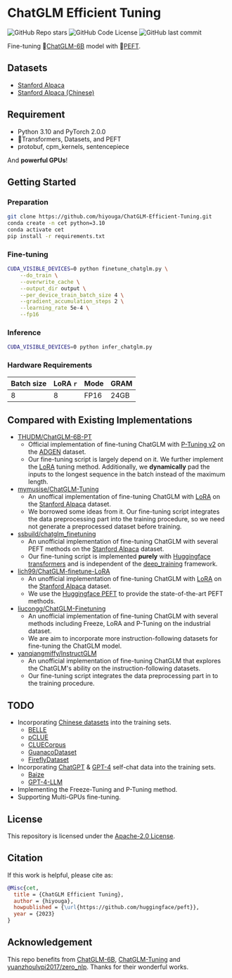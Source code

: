 # ChatGLM Efficient Tuning

![GitHub Repo stars](https://img.shields.io/github/stars/hiyouga/ChatGLM-Efficient-Tuning?style=social)
![GitHub Code License](https://img.shields.io/github/license/hiyouga/ChatGLM-Efficient-Tuning)
![GitHub last commit](https://img.shields.io/github/last-commit/hiyouga/ChatGLM-Efficient-Tuning)


Fine-tuning 🤖[ChatGLM-6B](https://github.com/THUDM/ChatGLM-6B) model with 🤗[PEFT](https://github.com/huggingface/peft).


## Datasets

- [Stanford Alpaca](https://github.com/tatsu-lab/stanford_alpaca)
- [Stanford Alpaca (Chinese)](https://github.com/ymcui/Chinese-LLaMA-Alpaca)


## Requirement

- Python 3.10 and PyTorch 2.0.0
- 🤗Transformers, Datasets, and PEFT
- protobuf, cpm_kernels, sentencepiece

And **powerful GPUs**!

## Getting Started

### Preparation

```bash
git clone https://github.com/hiyouga/ChatGLM-Efficient-Tuning.git
conda create -n cet python=3.10
conda activate cet
pip install -r requirements.txt
```

### Fine-tuning

```bash
CUDA_VISIBLE_DEVICES=0 python finetune_chatglm.py \
    --do_train \
    --overwrite_cache \
    --output_dir output \
    --per_device_train_batch_size 4 \
    --gradient_accumulation_steps 2 \
    --learning_rate 5e-4 \
    --fp16
```

### Inference

```bash
CUDA_VISIBLE_DEVICES=0 python infer_chatglm.py
```

### Hardware Requirements

| Batch size | LoRA `r` | Mode | GRAM |
| ---------- | -------- | ---- | ---- |
|     8      |     8    | FP16 | 24GB |


## Compared with Existing Implementations
- [THUDM/ChatGLM-6B-PT](https://github.com/THUDM/ChatGLM-6B/tree/main/ptuning)
  - Official implementation of fine-tuning ChatGLM with [P-Tuning v2](https://github.com/THUDM/P-tuning-v2) on the [ADGEN](https://aclanthology.org/D19-1321.pdf) dataset.
  - Our fine-tuning script is largely depend on it. We further implement the [LoRA](https://arxiv.org/abs/2106.09685) tuning method. Additionally, we **dynamically** pad the inputs to the longest sequence in the batch instead of the maximum length.
- [mymusise/ChatGLM-Tuning](https://github.com/mymusise/ChatGLM-Tuning)
  - An unoffical implementation of fine-tuning ChatGLM with [LoRA](https://arxiv.org/abs/2106.09685) on the [Stanford Alpaca](https://github.com/tatsu-lab/stanford_alpaca) dataset.
  - We borrowed some ideas from it. Our fine-tuning script integrates the data preprocessing part into the training procedure, so we need not generate a preprocessed dataset before training.
- [ssbuild/chatglm_finetuning](https://github.com/ssbuild/chatglm_finetuning)
  - An unofficial implementation of fine-tuning ChatGLM with several PEFT methods on the [Stanford Alpaca](https://github.com/tatsu-lab/stanford_alpaca) dataset.
  - Our fine-tuning script is implemented **purely** with [Huggingface transformers](https://github.com/huggingface/transformers) and is independent of the [deep_training](https://github.com/ssbuild/deep_training) framework.
- [lich99/ChatGLM-finetune-LoRA](https://github.com/lich99/ChatGLM-finetune-LoRA)
  - An unofficial implementation of fine-tuning ChatGLM with [LoRA](https://arxiv.org/abs/2106.09685) on the [Stanford Alpaca](https://github.com/tatsu-lab/stanford_alpaca) dataset.
  - We use the [Huggingface PEFT](https://github.com/huggingface/peft) to provide the state-of-the-art PEFT methods.
- [liucongg/ChatGLM-Finetuning](https://github.com/liucongg/ChatGLM-Finetuning)
  - An unofficial implementation of fine-tuning ChatGLM with several methods including Freeze, LoRA and P-Tuning on the industrial dataset.
  - We are aim to incorporate more instruction-following datasets for fine-tuning the ChatGLM model.
- [yanqiangmiffy/InstructGLM](https://github.com/yanqiangmiffy/InstructGLM)
  - An unofficial implementation of fine-tuning ChatGLM that explores the ChatGLM's ability on the instruction-following datasets.
  - Our fine-tuning script integrates the data preprocessing part in to the training procedure.


## TODO

- Incorporating [Chinese datasets](https://github.com/brightmart/nlp_chinese_corpus) into the training sets.
  - [BELLE](https://github.com/LianjiaTech/BELLE)
  - [pCLUE](https://github.com/CLUEbenchmark/pCLUE)
  - [CLUECorpus](https://github.com/CLUEbenchmark/CLUECorpus2020)
  - [GuanacoDataset](https://huggingface.co/datasets/JosephusCheung/GuanacoDataset)
  - [FireflyDataset](https://huggingface.co/datasets/YeungNLP/firefly-train-1.1M)
- Incorporating [ChatGPT](https://openai.com/blog/chatgpt) & [GPT-4](https://openai.com/research/gpt-4) self-chat data into the training sets.
  - [Baize](https://github.com/project-baize/baize-chatbot)
  - [GPT-4-LLM](https://github.com/Instruction-Tuning-with-GPT-4/GPT-4-LLM)
- Implementing the Freeze-Tuning and P-Tuning method.
- Supporting Multi-GPUs fine-tuning.


## License

This repository is licensed under the [Apache-2.0 License](LICENSE).


## Citation

If this work is helpful, please cite as:

```bibtex
@Misc{cet,
  title = {ChatGLM Efficient Tuning},
  author = {hiyouga},
  howpublished = {\url{https://github.com/huggingface/peft}},
  year = {2023}
}
```


## Acknowledgement

This repo benefits from [ChatGLM-6B](https://github.com/THUDM/ChatGLM-6B), [ChatGLM-Tuning](https://github.com/THUDM/ChatGLM-6B) and [yuanzhoulvpi2017/zero_nlp](https://github.com/yuanzhoulvpi2017/zero_nlp). Thanks for their wonderful works.

